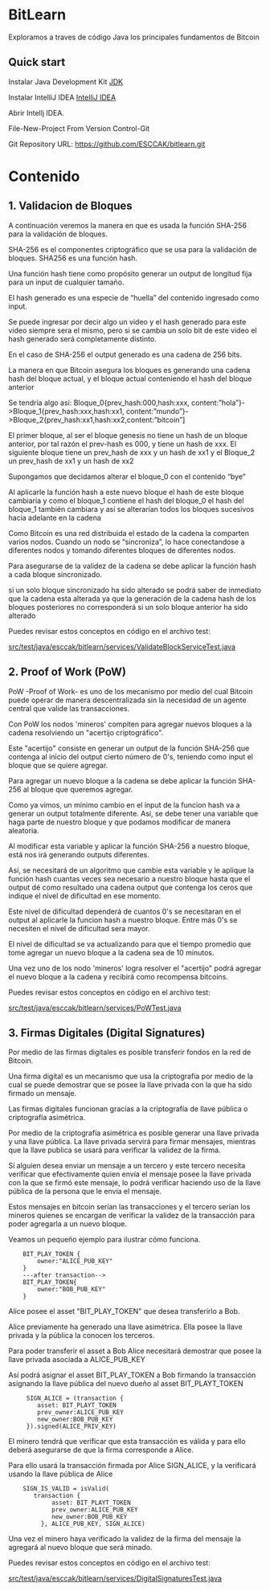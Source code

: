 # BitLearn
Exploramos a traves de código Java los principales fundamentos de Bitcoin

## Quick start

Instalar Java Development Kit [JDK](https://www.oracle.com/java/technologies/downloads/)

Instalar IntelliJ IDEA [IntelliJ IDEA](https://www.jetbrains.com/es-es/idea/download/)


Abrir Intellj IDEA.

File-New-Project From Version Control-Git

Git Repository URL: https://github.com/ESCCAK/bitlearn.git



# Contenido
## 1. Validacion de Bloques

A continuación veremos la manera en que es usada la función SHA-256 para la validación de bloques.


SHA-256 es el componentes criptográfico que se usa para la validación de bloques. SHA256 es una función hash.

Una función hash tiene como propósito generar un output de longitud fija para un input de cualquier tamaño.

El hash generado es una especie de “huella” del contenido ingresado como input.

Se puede ingresar por decir algo un video y el hash generado para este video siempre sera el mismo, pero si se cambia un solo bit de este video el hash generado será completamente distinto.

En el caso de SHA-256 el output generado es una cadena de 256 bits.

La manera en que Bitcoin asegura los bloques es generando una cadena hash del bloque actual, y el bloque actual conteniendo el hash del bloque anterior

Se tendría algo así:
Bloque_0{prev_hash:000,hash:xxx, content:”hola”}->Bloque_1{prev_hash:xxx,hash:xx1, content:”mundo”}->Bloque_2{prev_hash:xx1,hash:xx2,content:”bitcoin”]

El primer bloque, al ser el bloque genesis no tiene un hash de un bloque anterior, por tal razón el prev-hash es 000, y tiene un hash de xxx. El siguiente bloque tiene un prev_hash de xxx y un hash de xx1 y el Bloque_2 un prev_hash de xx1 y un hash de xx2

Supongamos que decidamos alterar el bloque_0 con el contenido “bye”

Al aplicarle la función hash a este nuevo bloque el hash de este bloque cambiaría y como el bloque_1 contiene el hash del bloque_0 el hash del bloque_1 también cambiara y así se alterarían todos los bloques sucesivos hacia adelante en la cadena

Como Bitcoin es una red distribuida el estado de la cadena la comparten varios nodos. Cuando un nodo se “sincroniza”, lo hace  conectandose a diferentes nodos y tomando diferentes bloques de diferentes nodos.

Para asegurarse de la validez de la cadena se debe aplicar la función hash a cada bloque sincronizado.

si un solo bloque sincronizado ha sido alterado se podrá saber de inmediato que la cadena esta alterada ya que la generación de la cadena hash de los bloques posteriores no corresponderá si un solo bloque anterior ha sido alterado 


Puedes revisar estos conceptos en código en el archivo test: 

[src/test/java/esccak/bitlearn/services/ValidateBlockServiceTest.java](https://github.com/ESCCAK/bitlearn/blob/main/src/test/java/esccak/bitlearn/services/ValidateBlockServiceTest.java)

## 2. Proof of Work (PoW)

PoW -Proof of Work- es uno de los mecanismo por medio del cual Bitcoin puede operar de manera descentralizada sin la necesidad de un agente central que valide las transacciones.  

Con PoW los nodos 'mineros' compiten para agregar nuevos bloques a la cadena resolviendo un "acertijo criptográfico".

Este "acertijo" consiste en generar un output de la función SHA-256 que contenga al inicio del output cierto número de 0's, teniendo como input el bloque que se quiere agregar.

Para agregar un nuevo bloque a la cadena se debe aplicar la función SHA-256 al bloque que queremos agregar.

Como ya vimos, un mínimo cambio en el input de la funcion hash va a generar un output totalmente diferente. Así, se debe tener una variable que haga parte de nuestro bloque y que podamos modificar de manera aleatoria.

Al modificar esta variable y aplicar la función SHA-256 a nuestro bloque, está nos irá generando outputs diferentes.

Así, se necesitará de un algoritmo que cambie esta variable y le aplique la función hash cuantas veces sea necesario a nuestro bloque hasta que el output dé como resultado una cadena output que contenga los ceros que indique el nivel de dificultad en ese momento.

Este nivel de dificultad dependerá de cuantos 0's se necesitaran en el output al aplicarle la funcion hash a nuestro bloque. Entre más 0's se necesiten el nivel de dificultad sera mayor.

El nivel de dificultad se va actualizando para que el tiempo promedio que tome agregar un nuevo bloque a la cadena sea de 10 minutos.

Una vez uno de los nodo 'mineros' logra resolver el "acertijo" podrá agregar el nuevo bloque a la cadena y recibirá como recompensa bitcoins.


Puedes revisar estos conceptos en código en el archivo test: 

[src/test/java/esccak/bitlearn/services/PoWTest.java](https://github.com/ESCCAK/bitlearn/blob/main/src/test/java/esccak/bitlearn/services/ValidateBlockServiceTest.java)

## 3. Firmas Digitales (Digital Signatures)

Por medio de las firmas digitales es posible transferir fondos en la red de Bitcoin.

Una firma digital es un mecanismo que usa la criptografía por medio de la cual se puede demostrar que se posee la llave privada con la que ha sido firmado un mensaje.

Las firmas digitales funcionan gracias a la criptografía de llave pública o criptografía asimétrica.

Por medio de la criptografía asimétrica es posible generar una llave privada y una llave pública. La llave privada servirá para firmar mensajes, mientras que la llave publica se usará para verificar la validez de la firma.

Si alguien desea enviar un mensaje a un tercero y este tercero necesita verificar que efectivamente quien envía el mensaje posee la llave privada con la que se firmó este mensaje, lo podrá verificar haciendo uso de la llave pública de la persona que le envía el mensaje.

Estos mensajes en bitcoin serían las transacciones y el tercero serían los mineros quienes se encargan de verificar la validez de la transacción para poder agregarla a un nuevo bloque.

Veamos un pequeño ejemplo para ilustrar cómo funciona. 

```
    BIT_PLAY_TOKEN {
        owner:"ALICE_PUB_KEY"
    }
    ---after transaction-->
    BIT_PLAY_TOKEN{
        owner:"BOB_PUB_KEY"
    }
```

Alice posee el asset "BIT_PLAY_TOKEN" que desea transferirlo a Bob.

Alice previamente ha generado una llave asimétrica. Ella posee la llave privada y la pública la conocen los terceros.

Para poder transferir el asset a Bob Alice necesitará demostrar que posee la llave privada asociada a ALICE_PUB_KEY

Así podrá asignar el asset BIT_PLAY_TOKEN a Bob firmando la transacción asignando la llave pública del nuevo dueño al asset BIT_PLAYT_TOKEN

```
     SIGN_ALICE = (transaction {
        asset: BIT_PLAYT_TOKEN
        prev_owner:ALICE_PUB_KEY
        new_owner:BOB_PUB_KEY
     }).signed(ALICE_PRIV_KEY)

 ```

El minero tendrá que verificar que esta transacción es válida y para ello deberá asegurarse de que la firma corresponde a Alice.

Para ello usará la transacción firmada por Alice SIGN_ALICE, y la verificará usando la llave pública de Alice

```
    SIGN_IS_VALID = isValid(
       transaction {
            asset: BIT_PLAYT_TOKEN
            prev_owner:ALICE_PUB_KEY
            new_owner:BOB_PUB_KEY
         }, ALICE_PUB_KEY, SIGN_ALICE)
```

Una vez el minero haya verificado la validez de la firma del mensaje la agregará al nuevo bloque que será minado.

Puedes revisar estos conceptos en código en el archivo test: 

[src/test/java/esccak/bitlearn/services/DigitalSignaturesTest.java](https://github.com/ESCCAK/bitlearn/blob/main/src/test/java/esccak/bitlearn/services/DigitalSignaturesTest.java)
